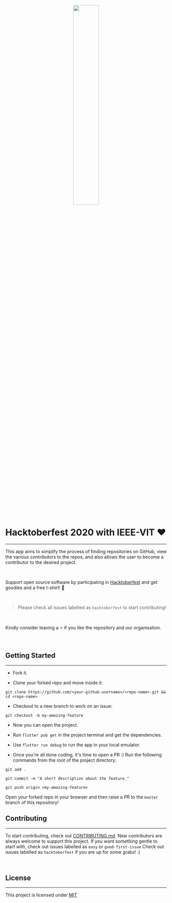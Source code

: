 <p align="center"><img width="40%" src="https://hacktoberfest.digitalocean.com/assets/HF-full-logo-b05d5eb32b3f3ecc9b2240526104cf4da3187b8b61963dd9042fdc2536e4a76c.svg"/></p>

​

# Hacktoberfest 2020 with IEEE-VIT :heart:

---

This app aims to simplify the process of finding repositories on GitHub, view the various contributors to the repos, and also allows the user to become a contributor to the desired project.

​

Support open source software by participating in [Hacktoberfest](https://hacktoberfest.digitalocean.com) and get goodies and a free t-shirt! :yellow_heart:


​

> Please check all issues labelled as `hacktoberfest` to start contributing!

​

Kindly consider leaving a :star: if you like the repository and our organisation.

​

## Getting Started

---

* Fork it.

* Clone your forked repo and move inside it:

`git clone https://github.com/<your-github-username>/<repo-name>.git && cd <repo-name>`

* Checkout to a new branch to work on an issue:

`git checkout -b my-amazing-feature`



* Now you can open the project.

* Run `flutter pub get` in the project terminal and get the dependencies.

* Use `flutter run debug` to run the app in your local emulator.

* Once you're all done coding, it's time to open a PR :)
Run the following commands from the root of the project directory:

`git add .`

`git commit -m "A short description about the feature."`

`git push origin <my-amazing-feature>`

Open your forked repo in your browser and then raise a PR to the `master` branch of this repository!


## Contributing

---

To start contributing, check out [CONTRIBUTING.md](https://github.com/IEEE-VIT/Github-Flutter/blob/master/CONTRIBUTING.md). New contributors are always welcome to support this project. If you want something gentle to start with, check out issues labelled as `easy` or `good-first-issue` Check out issues labelled as `hacktoberfest` if you are up for some grabs! :) 

​

## License

---

This project is licensed under [MIT](https://github.com/IEEE-VIT/Github-Flutter/blob/master/LICENSE)
